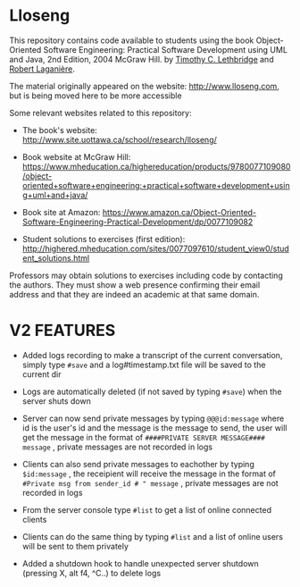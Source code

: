 # Lloseng
This repository contains code available to students using the book Object-Oriented Software Engineering: Practical Software Development using UML and Java, 2nd Edition, 2004 McGraw Hill.  by [Timothy C. Lethbridge](http://www.eecs.uottawa.ca/~tcl) and [Robert Laganière](http://www.eecs.uottawa.ca/~laganier). 

The material originally appeared on the website: http://www.lloseng.com, but is being moved here to be more accessible

Some relevant websites related to this repository:

* The book's website: http://www.site.uottawa.ca/school/research/lloseng/ 

* Book website at McGraw Hill: https://www.mheducation.ca/highereducation/products/9780077109080/object-oriented+software+engineering:+practical+software+development+using+uml+and+java/

* Book site at Amazon: https://www.amazon.ca/Object-Oriented-Software-Engineering-Practical-Development/dp/0077109082

* Student solutions to exercises (first edition): http://highered.mheducation.com/sites/0077097610/student_view0/student_solutions.html

Professors may obtain solutions to exercises including code by contacting the authors. They must show a web presence confirming their email address and that they are indeed an academic at that same domain.


# V2 FEATURES

* Added logs recording to make a transcript of the current conversation, simply type `#save` and a log#timestamp.txt file will be saved to the current dir

* Logs are automatically deleted (if not saved by typing `#save`) when the server shuts down

* Server can now send private messages by typing `@@@id:message` where id is the user's id and the message is the message to send, the user will get the message in the format of `####PRIVATE SERVER MESSAGE#### message` , private messages are not recorded in logs

* Clients can also send private messages to eachother by typing `$id:message` , the receipient will receive the message in the format of 
`#Private msg from sender_id # " message` , private messages are not recorded in logs

* From the server console type `#list` to get a list of online connected clients

* Clients can do the same thing by typing `#list` and a list of online users will be sent to them privately

* Added a shutdown hook to handle unexpected server shutdown (pressing X, alt f4, ^C..) to delete logs
